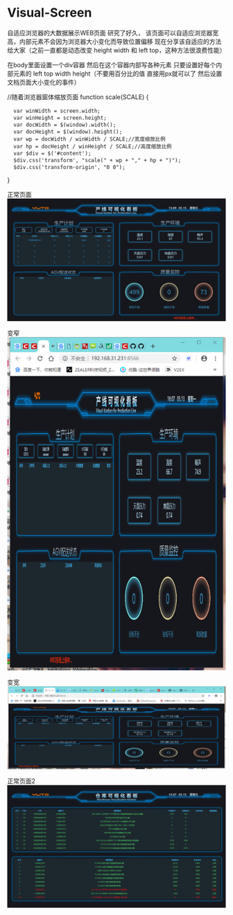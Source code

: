 # Visual-Screen
自适应浏览器的大数据展示WEB页面 研究了好久，
该页面可以自适应浏览器宽高，内部元素不会因为浏览器大小变化而导致位置偏移
现在分享该自适应的方法给大家（之前一直都是动态改变 height width 和 left top，这种方法很浪费性能）

在body里面设置一个div容器  然后在这个容器内部写各种元素
只要设置好每个内部元素的 left top width height（不要用百分比的值  直接用px就可以了  然后设置文档页面大小变化的事件）

//随着浏览器窗体缩放页面
function scale(SCALE) {

      var winWidth = screen.width;
      var winHeight = screen.height;
      var docWidth = $(window).width();
      var docHeight = $(window).height();
      var wp = docWidth / winWidth / SCALE;//宽度缩放比例
      var hp = docHeight / winHeight / SCALE;//高度缩放比例
      var $div = $('#content');
      $div.css('transform', "scale(" + wp + "," + hp + ")");
      $div.css('transform-origin', "0 0");
      
}

正常页面  
![正常页面](https://github.com/ZJ69719496/Visual-Screen/blob/master/s1.png)  
  
变窄  
![变窄](https://github.com/ZJ69719496/Visual-Screen/blob/master/z.png)  
  
变宽  
![变宽](https://github.com/ZJ69719496/Visual-Screen/blob/master/k.png)  

正常页面2  
![正常页面2](https://github.com/ZJ69719496/Visual-Screen/blob/master/s2.png)  
